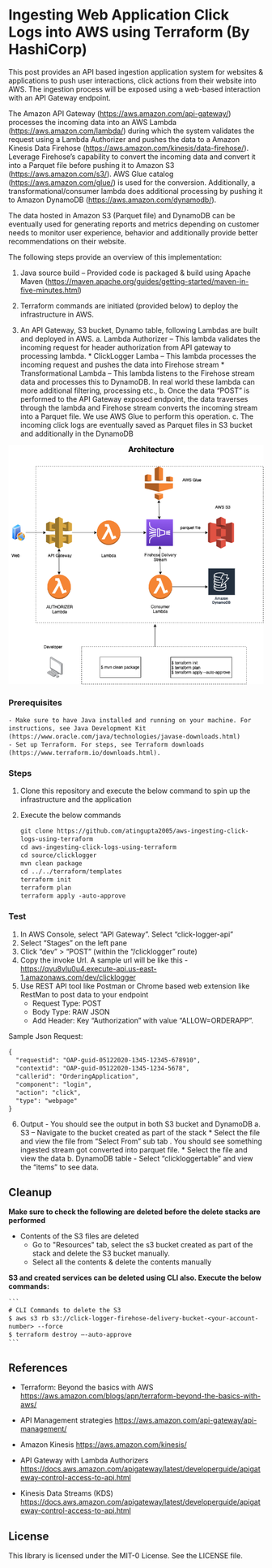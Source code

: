 # Ingesting Web Application Click Logs into AWS using Terraform (By HashiCorp)

This post provides an API based ingestion application system for websites & applications to push user interactions, click actions from their website into AWS. The ingestion process will be exposed using a web-based interaction with an API Gateway endpoint. 

The Amazon API Gateway (https://aws.amazon.com/api-gateway/) processes the incoming data into an AWS Lambda (https://aws.amazon.com/lambda/) during which the system validates the request using a Lambda Authorizer and pushes the data to a Amazon Kinesis Data Firehose (https://aws.amazon.com/kinesis/data-firehose/). Leverage Firehose’s capability to convert the incoming data and convert it into a Parquet file before pushing it to Amazon S3 (https://aws.amazon.com/s3/). AWS Glue catalog (https://aws.amazon.com/glue/) is used for the conversion. Additionally, a transformational/consumer lambda does additional processing by pushing it to Amazon DynamoDB (https://aws.amazon.com/dynamodb/). 

The data hosted in Amazon S3 (Parquet file) and DynamoDB can be eventually used for generating reports and metrics depending on customer needs to monitor user experience, behavior and additionally provide better recommendations on their website.

The following steps provide an overview of this implementation:

1. Java source build – Provided code is packaged & build using Apache Maven (https://maven.apache.org/guides/getting-started/maven-in-five-minutes.html)

2. Terraform commands are initiated (provided below) to deploy the infrastructure in AWS. 
3. An API Gateway, S3 bucket, Dynamo table, following Lambdas are built and deployed in AWS.
   a. Lambda Authorizer – This lambda validates the incoming request for header authorization from API gateway to processing lambda. 
        * ClickLogger Lamba – This lambda processes the incoming request and pushes the data into Firehose stream
        * Transformational Lambda – This lambda listens to the Firehose stream data and processes this to DynamoDB. In real world these lambda can more additional filtering, processing etc.,
   b. Once the data “POST” is performed to the API Gateway exposed endpoint, the data traverses through the lambda and Firehose stream converts the incoming stream into a Parquet file. We use AWS Glue to perform this operation.
   c. The incoming click logs are eventually saved as Parquet files in S3 bucket and additionally in the DynamoDB

![Alt text](ingesting%20click%20logs%20from%20web%20application.png?raw=true "Title")

### Prerequisites

    - Make sure to have Java installed and running on your machine. For instructions, see Java Development Kit (https://www.oracle.com/java/technologies/javase-downloads.html)
    - Set up Terraform. For steps, see Terraform downloads (https://www.terraform.io/downloads.html).

### Steps

1. Clone this repository and execute the below command to spin up the infrastructure and the application

2. Execute the below commands

    ```
    git clone https://github.com/atingupta2005/aws-ingesting-click-logs-using-terraform
    cd aws-ingesting-click-logs-using-terraform
    cd source/clicklogger
    mvn clean package
    cd ../../terraform/templates    
    terraform init
    terraform plan
    terraform apply -auto-approve
    ```

### Test

1. In AWS Console, select “API Gateway”. Select “click-logger-api” 
2. Select “Stages” on the left pane
3. Click “dev” > “POST” (within the “/clicklogger” route)
4. Copy the invoke Url. A sample url will be like this -  https://qvu8vlu0u4.execute-api.us-east-1.amazonaws.com/dev/clicklogger
5. Use REST API tool like Postman or Chrome based web extension like RestMan to post data to your endpoint
    - Request Type: POST
    - Body Type: RAW JSON
    - Add Header: Key “Authorization” with value “ALLOW=ORDERAPP”.

Sample Json Request:
```
{
  "requestid": "OAP-guid-05122020-1345-12345-678910",
  "contextid": "OAP-guid-05122020-1345-1234-5678",
  "callerid": "OrderingApplication",
  "component": "login",
  "action": "click",
  "type": "webpage"
}
```
6. Output - You should see the output in both S3 bucket and DynamoDB
    a. S3 – Navigate to the bucket created as part of the stack
        * Select the file and view the file from “Select From” sub tab . You should see something ingested stream got converted into parquet file.
        * Select the file and view the data
    b. DynamoDB table - Select “clickloggertable” and view the “items” to see data. 
 
 ## Cleanup

**Make sure to check the following are deleted before the delete stacks are performed**

   - Contents of the S3 files are deleted
        - Go to "Resources" tab, select the s3 bucket created as part of the  stack and delete the S3 bucket manually.
        - Select all the contents & delete the contents manually


**S3 and created services can be deleted using CLI also. Execute the below commands:**

    ```
    # CLI Commands to delete the S3  
    $ aws s3 rb s3://click-logger-firehose-delivery-bucket-<your-account-number> --force
    $ terraform destroy –-auto-approve
    ```


## References

* Terraform:  Beyond the basics with AWS 
https://aws.amazon.com/blogs/apn/terraform-beyond-the-basics-with-aws/

* API Management strategies 
https://aws.amazon.com/api-gateway/api-management/

* Amazon Kinesis
https://aws.amazon.com/kinesis/

* API Gateway with Lambda Authorizers
https://docs.aws.amazon.com/apigateway/latest/developerguide/apigateway-control-access-to-api.html

* Kinesis Data Streams (KDS)
https://docs.aws.amazon.com/apigateway/latest/developerguide/apigateway-control-access-to-api.html






## License

This library is licensed under the MIT-0 License. See the LICENSE file.
